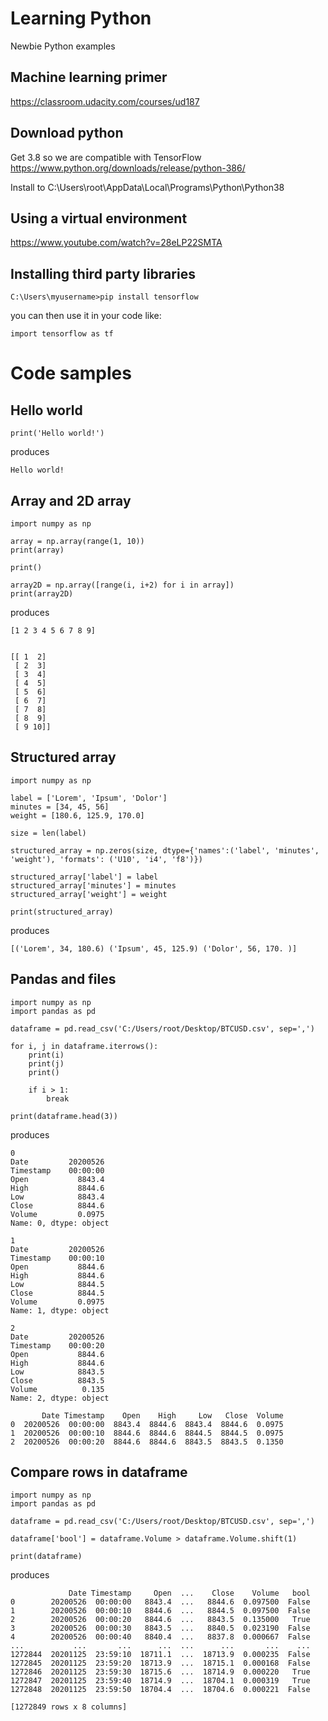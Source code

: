 # Learning Python
Newbie Python examples


## Machine learning primer

https://classroom.udacity.com/courses/ud187

## Download python

Get 3.8 so we are compatible with TensorFlow
https://www.python.org/downloads/release/python-386/

Install to C:\Users\root\AppData\Local\Programs\Python\Python38

## Using a virtual environment

https://www.youtube.com/watch?v=28eLP22SMTA

## Installing third party libraries

`C:\Users\myusername>pip install tensorflow`


you can then use it in your code like:

```
import tensorflow as tf
```

# Code samples

## Hello world

```
print('Hello world!')
```

produces

```
Hello world!
```

## Array and 2D array

```
import numpy as np

array = np.array(range(1, 10))
print(array)

print()

array2D = np.array([range(i, i+2) for i in array])
print(array2D)
```

produces

```
[1 2 3 4 5 6 7 8 9]


[[ 1  2]
 [ 2  3]
 [ 3  4]
 [ 4  5]
 [ 5  6]
 [ 6  7]
 [ 7  8]
 [ 8  9]
 [ 9 10]]
```

## Structured array

```
import numpy as np

label = ['Lorem', 'Ipsum', 'Dolor']
minutes = [34, 45, 56]
weight = [180.6, 125.9, 170.0]

size = len(label)

structured_array = np.zeros(size, dtype={'names':('label', 'minutes', 'weight'), 'formats': ('U10', 'i4', 'f8')})

structured_array['label'] = label
structured_array['minutes'] = minutes
structured_array['weight'] = weight

print(structured_array)
```

produces

```
[('Lorem', 34, 180.6) ('Ipsum', 45, 125.9) ('Dolor', 56, 170. )]
```

## Pandas and files

```
import numpy as np
import pandas as pd

dataframe = pd.read_csv('C:/Users/root/Desktop/BTCUSD.csv', sep=',')

for i, j in dataframe.iterrows():
    print(i)
    print(j)
    print()

    if i > 1:
        break

print(dataframe.head(3))
```

produces

```
0
Date         20200526
Timestamp    00:00:00
Open           8843.4
High           8844.6
Low            8843.4
Close          8844.6
Volume         0.0975
Name: 0, dtype: object

1
Date         20200526
Timestamp    00:00:10
Open           8844.6
High           8844.6
Low            8844.5
Close          8844.5
Volume         0.0975
Name: 1, dtype: object

2
Date         20200526
Timestamp    00:00:20
Open           8844.6
High           8844.6
Low            8843.5
Close          8843.5
Volume          0.135
Name: 2, dtype: object

       Date Timestamp    Open    High     Low   Close  Volume
0  20200526  00:00:00  8843.4  8844.6  8843.4  8844.6  0.0975
1  20200526  00:00:10  8844.6  8844.6  8844.5  8844.5  0.0975
2  20200526  00:00:20  8844.6  8844.6  8843.5  8843.5  0.1350

```


## Compare rows in dataframe

```
import numpy as np
import pandas as pd

dataframe = pd.read_csv('C:/Users/root/Desktop/BTCUSD.csv', sep=',')

dataframe['bool'] = dataframe.Volume > dataframe.Volume.shift(1)

print(dataframe)
```

produces

```
             Date Timestamp     Open  ...    Close    Volume   bool
0        20200526  00:00:00   8843.4  ...   8844.6  0.097500  False
1        20200526  00:00:10   8844.6  ...   8844.5  0.097500  False
2        20200526  00:00:20   8844.6  ...   8843.5  0.135000   True
3        20200526  00:00:30   8843.5  ...   8840.5  0.023190  False
4        20200526  00:00:40   8840.4  ...   8837.8  0.000667  False
...           ...       ...      ...  ...      ...       ...    ...
1272844  20201125  23:59:10  18711.1  ...  18713.9  0.000235  False
1272845  20201125  23:59:20  18713.9  ...  18715.1  0.000168  False
1272846  20201125  23:59:30  18715.6  ...  18714.9  0.000220   True
1272847  20201125  23:59:40  18714.9  ...  18704.1  0.000319   True
1272848  20201125  23:59:50  18704.4  ...  18704.6  0.000221  False

[1272849 rows x 8 columns]
```
